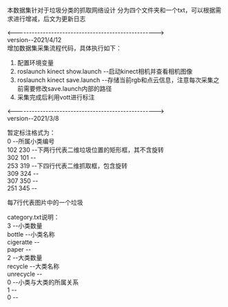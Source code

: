 本数据集针对于垃圾分类的抓取网络设计
分为四个文件夹和一个txt，可以根据需求进行增减，后文为更新日志 

<--------------------------------------------------->  
version--2021/4/12  
增加数据集采集流程代码，具体执行如下： 
1. 配置环境变量 
2. roslaunch kinect show.launch --启动kinect相机并查看相机图像 
3. roslaunch kinect save.launch --存储当前rgb和点云信息，注意每次采集之前需要修改save.launch内部的路径  
4. 采集完成后利用vott进行标注 




<--------------------------------------------------->  
version--2021/3/8  
  
暂定标注格式为：   
0		--所属小类编号  
102 230		--下两行代表二维垃圾位置的矩形框，其不含旋转  
302 101		--  
253 319		--下四行代表二维抓取框，包含旋转  
309 324 	--   
307 350 	--   
251 345		--  
 
每7行代表图片中的一个垃圾 
 
category.txt说明：   
3		--小类数量  
bottle		--小类名称  
cigeratte	--  
paper		--  
2		--大类数量  
recycle		--大类名称  
unrecycle	--  
0		--小类与大类的所属关系  
1		--  
0		--  

